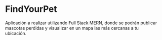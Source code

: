 # FindYourPet
 Aplicación a realizar utilizando Full Stack MERN, donde se podrán publicar mascotas perdidas y visualizar en un mapa las más cercanas a tu ubicación.
